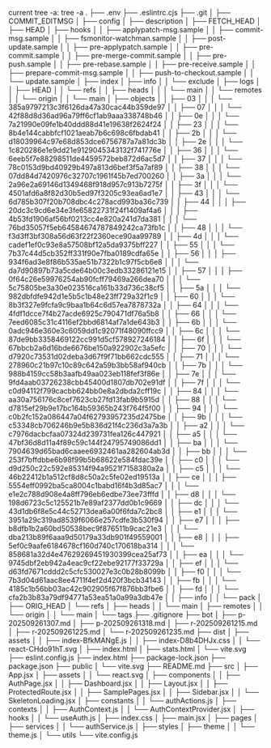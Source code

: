 current tree -a:
tree -a
.
├── .env
├── .eslintrc.cjs
├── .git
│   ├── COMMIT_EDITMSG
│   ├── config
│   ├── description
│   ├── FETCH_HEAD
│   ├── HEAD
│   ├── hooks
│   │   ├── applypatch-msg.sample
│   │   ├── commit-msg.sample
│   │   ├── fsmonitor-watchman.sample
│   │   ├── post-update.sample
│   │   ├── pre-applypatch.sample
│   │   ├── pre-commit.sample
│   │   ├── pre-merge-commit.sample
│   │   ├── pre-push.sample
│   │   ├── pre-rebase.sample
│   │   ├── pre-receive.sample
│   │   ├── prepare-commit-msg.sample
│   │   ├── push-to-checkout.sample
│   │   └── update.sample
│   ├── index
│   ├── info
│   │   └── exclude
│   ├── logs
│   │   ├── HEAD
│   │   └── refs
│   │       ├── heads
│   │       │   └── main
│   │       └── remotes
│   │           └── origin
│   │               └── main
│   ├── objects
│   │   ├── 03
│   │   │   └── 385a9797213c3f6126da47a30cac44b359de97
│   │   ├── 07
│   │   │   └── 42f88d8d36ad96a79ff6cf1ab9aaa338748b46
│   │   ├── 0e
│   │   │   └── 7a21990e09fe1b40ddd88d41e19638f2624f24
│   │   ├── 23
│   │   │   └── 8b4e144cabbfcf1021aeab7b6c698c6fbdab41
│   │   ├── 2b
│   │   │   └── d18039964c97e68d853dce6756787a7a81dc3b
│   │   ├── 2e
│   │   │   └── 1c820286e1e9dd21e9129045343132f741776e
│   │   ├── 36
│   │   │   └── 6eeb5f7e88298511de4459572beb872d6ac5d7
│   │   ├── 37
│   │   │   └── 78c0153d9bd40929b497a813d6bef3f5a7af89
│   │   ├── 38
│   │   │   └── 07dd84d7420976c32707c1961f45b7ed700260
│   │   ├── 3a
│   │   │   └── 2a96e2a69146d1349468f918d957c913b7275f
│   │   ├── 3f
│   │   │   └── 4501afd6a8f82d30b5ed97f3205c93ea6ad1e7
│   │   ├── 43
│   │   │   └── 6d785b307f20b708dbc4c278acd993ba36c739
│   │   ├── 44
│   │   │   ├── 20dc3c9cd6e34e3fe65822731f24f1409af4a6
│   │   │   ├── 4b53fd1906af56bf0213cc4e820a241d7da381
│   │   │   └── 76bd35057f5eb64584674787849242ca73fb1c
│   │   ├── 48
│   │   │   └── f3d3ff3bf308a56d63f22f2360ece90aa99789
│   │   ├── 4d
│   │   │   └── cadef1ef0c93e8a57508bf12a5da9375bff227
│   │   ├── 55
│   │   │   └── 7b37c44d5cb352ff331f90e7fba0189cdfa65e
│   │   ├── 56
│   │   │   ├── 934f6ad3e8f86b535ae51b7322b1c97f5cb6e8
│   │   │   └── da7d90897b73a5cde64b00c3edb33286121e15
│   │   ├── 57
│   │   │   ├── 0f64c26e59976254ab90fcff79469a266dea70
│   │   │   └── 5c75805be3a30e023516ca161b33d736c38cf5
│   │   ├── 5a
│   │   │   └── 982dbfdfe942d1e5b5c1b48e23ff729a32f1c9
│   │   ├── 60
│   │   │   └── 8b3f327e9fcfa9c9baa1b64c6d57ea7878732a
│   │   ├── 64
│   │   │   └── 4fdf1dcce7f4b27acde6925c790471df76a5b8
│   │   ├── 66
│   │   │   └── 7eed6085c31c4116ef2bbd6814af7a1de643b3
│   │   ├── 6b
│   │   │   └── 0adc946e360e3c6059dd1c92071f48090ffcc9
│   │   ├── 6c
│   │   │   └── 87de9bb3358469122cc991d5cf578927246184
│   │   ├── 6f
│   │   │   └── 67bbcb2a6d16bde6676be150a922902c3a5efc
│   │   ├── 70
│   │   │   └── d7920c73531d02deba3d67f9f71bb662cdc555
│   │   ├── 71
│   │   │   └── 278960c21b97c10c89c642a59b3bb58af940cb
│   │   ├── 7b
│   │   │   └── 988b4159cc58b3aafb49aa023eb118fef3f86e
│   │   ├── 7e
│   │   │   └── 9fd4aab03726238cbb45400d1807db702e91df
│   │   ├── 7f
│   │   │   └── c0d94112f799cacbb624bb0e8a2dbda2cff19c
│   │   ├── 84
│   │   │   └── aa30a756176c8cef7623cb27fd13fab9b5915d
│   │   ├── 88
│   │   │   └── d7815ef29b9e17bc164b59365b243f764f5f00
│   │   ├── 94
│   │   │   └── c0b2fc152a086447a04f62793957235d2475be
│   │   ├── 9b
│   │   │   └── c53348cb706246b9e5b836d21f4c236d3a7a3b
│   │   ├── a2
│   │   │   └── c7976dacbcfaa07324d239731fea126c447921
│   │   ├── a5
│   │   │   └── 47bf36d8d11a4f89c59c144f24795749086dd1
│   │   ├── ba
│   │   │   └── 7904639d65bad6caaee6932461aa282604ab3d
│   │   ├── bb
│   │   │   └── 253f7bffdbbe6b98f99b5b68622e584fdac39e
│   │   ├── c0
│   │   │   └── d9d250c22c592e85314f94a9521f7158380a2a
│   │   ├── c5
│   │   │   └── 46b22412b1a512cf8d8c50a2c5fe02ed19513a
│   │   ├── ce
│   │   │   ├── 5554eff0992ba5ca8004c1babd16f4b3d85ac7
│   │   │   └── e1e2c788d908e4a8ff796eb6edbe73ee73fffd
│   │   ├── d8
│   │   │   └── 198d6723c5c125521b7e89af2377dd0b1c9669
│   │   ├── dc
│   │   │   └── 43d1db6f8e5c44c52713dea6a00f6fda7c2bc8
│   │   ├── e1
│   │   │   └── 3951a29c319ad8539f6066e257cdfe3b530f94
│   │   ├── e7
│   │   │   ├── b8dfb1b2a60bd50538bec9f876511b9cac21e3
│   │   │   └── dba213b89f6aaa9d50179a33db901f49559001
│   │   ├── e8
│   │   │   ├── 5ef0c9aafe6184678cf160d740c170618ba314
│   │   │   └── 858681a32d4e47629269451930399cea25af73
│   │   ├── ea
│   │   │   └── 9745dbf2eb942a4eac9cf22ebe92177f33729a
│   │   ├── ef
│   │   │   └── d63fd7671cddd2c5cfc530027e3c0b28b8099b
│   │   ├── f0
│   │   │   └── 7b3d04d61aac8ee4711f4ef2d420f3bcb34143
│   │   ├── fb
│   │   │   └── 4185c1b56bb03ac42c902905f67f876bb3fbe6
│   │   ├── fd
│   │   │   └── cfa2b3b83a79df94771a53ea51a0a99a3db47e
│   │   ├── info
│   │   └── pack
│   ├── ORIG_HEAD
│   └── refs
│       ├── heads
│       │   └── main
│       ├── remotes
│       │   └── origin
│       │       └── main
│       └── tags
├── .gitignore
├── bot
│   ├── p-202509261307.md
│   ├── p-202509261318.md
│   ├── r-202509261215.md
│   ├── r-202509261225.md
│   └── r-202509261235.md
├── dist
│   ├── assets
│   │   ├── index-BfkMANgE.js
│   │   ├── index-D8b4DHJx.css
│   │   └── react-CHdo91hT.svg
│   ├── index.html
│   ├── stats.html
│   └── vite.svg
├── eslint.config.js
├── index.html
├── package-lock.json
├── package.json
├── public
│   └── vite.svg
├── README.md
├── src
│   ├── App.jsx
│   ├── assets
│   │   └── react.svg
│   ├── components
│   │   ├── AuthPage.jsx
│   │   ├── Dashboard.jsx
│   │   ├── Layout.jsx
│   │   ├── ProtectedRoute.jsx
│   │   ├── SamplePages.jsx
│   │   ├── Sidebar.jsx
│   │   └── SkeletonLoading.jsx
│   ├── constants
│   │   └── authActions.js
│   ├── contexts
│   │   ├── AuthContext.js
│   │   └── AuthContextProvider.jsx
│   ├── hooks
│   │   └── useAuth.js
│   ├── index.css
│   ├── main.jsx
│   ├── pages
│   ├── services
│   │   └── authService.js
│   ├── styles
│   ├── theme
│   │   └── theme.js
│   └── utils
└── vite.config.js
